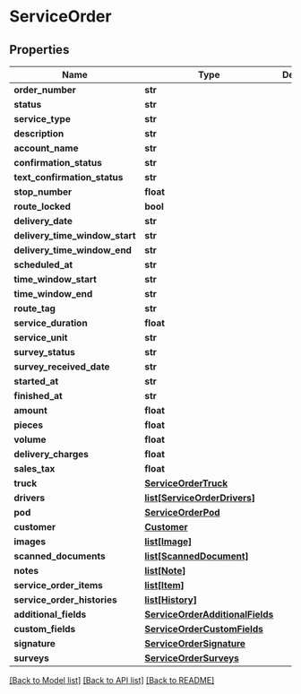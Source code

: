 # ServiceOrder

## Properties
Name | Type | Description | Notes
------------ | ------------- | ------------- | -------------
**order_number** | **str** |  | [optional] 
**status** | **str** |  | [optional] 
**service_type** | **str** |  | [optional] 
**description** | **str** |  | [optional] 
**account_name** | **str** |  | [optional] 
**confirmation_status** | **str** |  | [optional] 
**text_confirmation_status** | **str** |  | [optional] 
**stop_number** | **float** |  | [optional] 
**route_locked** | **bool** |  | [optional] 
**delivery_date** | **str** |  | [optional] 
**delivery_time_window_start** | **str** |  | [optional] 
**delivery_time_window_end** | **str** |  | [optional] 
**scheduled_at** | **str** |  | [optional] 
**time_window_start** | **str** |  | [optional] 
**time_window_end** | **str** |  | [optional] 
**route_tag** | **str** |  | [optional] 
**service_duration** | **float** |  | [optional] 
**service_unit** | **str** |  | [optional] 
**survey_status** | **str** |  | [optional] 
**survey_received_date** | **str** |  | [optional] 
**started_at** | **str** |  | [optional] 
**finished_at** | **str** |  | [optional] 
**amount** | **float** |  | [optional] 
**pieces** | **float** |  | [optional] 
**volume** | **float** |  | [optional] 
**delivery_charges** | **float** |  | [optional] 
**sales_tax** | **float** |  | [optional] 
**truck** | [**ServiceOrderTruck**](ServiceOrderTruck.md) |  | [optional] 
**drivers** | [**list[ServiceOrderDrivers]**](ServiceOrderDrivers.md) |  | [optional] 
**pod** | [**ServiceOrderPod**](ServiceOrderPod.md) |  | [optional] 
**customer** | [**Customer**](Customer.md) |  | [optional] 
**images** | [**list[Image]**](Image.md) |  | [optional] 
**scanned_documents** | [**list[ScannedDocument]**](ScannedDocument.md) |  | [optional] 
**notes** | [**list[Note]**](Note.md) |  | [optional] 
**service_order_items** | [**list[Item]**](Item.md) |  | [optional] 
**service_order_histories** | [**list[History]**](History.md) |  | [optional] 
**additional_fields** | [**ServiceOrderAdditionalFields**](ServiceOrderAdditionalFields.md) |  | [optional] 
**custom_fields** | [**ServiceOrderCustomFields**](ServiceOrderCustomFields.md) |  | [optional] 
**signature** | [**ServiceOrderSignature**](ServiceOrderSignature.md) |  | [optional] 
**surveys** | [**ServiceOrderSurveys**](ServiceOrderSurveys.md) |  | [optional] 

[[Back to Model list]](../README.md#documentation-for-models) [[Back to API list]](../README.md#documentation-for-api-endpoints) [[Back to README]](../README.md)

